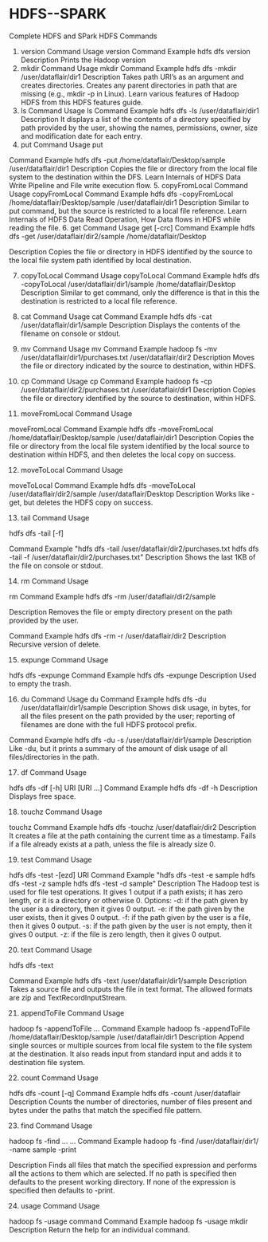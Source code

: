 # HDFS--SPARK
Complete HDFS and SPark
HDFS Commands
1. version
Command Usage
version
Command Example
hdfs dfs version
Description
Prints the Hadoop version
2. mkdir
Command Usage
mkdir <path>
Command Example
hdfs dfs -mkdir /user/dataflair/dir1
Description
Takes path URI’s as an argument and creates directories.
Creates any parent directories in path that are missing (e.g., mkdir -p in Linux).
Learn various features of Hadoop HDFS from this HDFS features guide.
3. ls
Command Usage
ls <path>
Command Example
hdfs dfs -ls /user/dataflair/dir1
Description
It displays a list of the contents of a directory specified by path provided by the user, showing the names, permissions, owner, size and modification date for each entry.
4. put
Command Usage
put <localSrc> <dest>

Command Example
hdfs dfs -put /home/dataflair/Desktop/sample /user/dataflair/dir1
Description
Copies the file or directory from the local file system to the destination within the DFS.
Learn Internals of HDFS Data Write Pipeline and File write execution flow.
5. copyFromLocal
Command Usage
copyFromLocal <localSrc> <dest>
Command Example
hdfs dfs -copyFromLocal /home/dataflair/Desktop/sample /user/dataflair/dir1
Description
Similar to put command, but the source is restricted to a local file reference.
Learn Internals of HDFS Data Read Operation, How Data flows in HDFS while reading the file.
6. get
Command Usage
get [-crc] <src> <localDest>
Command Example
hdfs dfs -get /user/dataflair/dir2/sample /home/dataflair/Desktop

Description
Copies the file or directory in HDFS identified by the source to the local file system path identified by local destination.

7. copyToLocal
Command Usage
copyToLocal <src> <localDest>
Command Example
hdfs dfs -copyToLocal /user/dataflair/dir1/sample /home/dataflair/Desktop
Description
Similar to get command, only the difference is that in this the destination is restricted to a local file reference.
8. cat
Command Usage
cat <file-name>
Command Example
hdfs dfs -cat /user/dataflair/dir1/sample
Description
Displays the contents of the filename on console or stdout.
9. mv
Command Usage
mv <src> <dest>
Command Example
hadoop fs -mv /user/dataflair/dir1/purchases.txt /user/dataflair/dir2
Description
Moves the file or directory indicated by the source to destination, within HDFS.
10. cp
Command Usage
cp <src> <dest>
Command Example
hadoop fs -cp /user/dataflair/dir2/purchases.txt /user/dataflair/dir1
Description
Copies the file or directory identified by the source to destination, within HDFS.


11. moveFromLocal
Command Usage

moveFromLocal <localSrc> <dest>
Command Example
hdfs dfs -moveFromLocal /home/dataflair/Desktop/sample /user/dataflair/dir1
Description
Copies the file or directory from the local file system identified by the local source to destination within HDFS, and then deletes the local copy on success.

12. moveToLocal
Command Usage

moveToLocal <src> <localDest>
Command Example
hdfs dfs -moveToLocal /user/dataflair/dir2/sample /user/dataflair/Desktop
Description
Works like -get, but deletes the HDFS copy on success.

13. tail
Command Usage

hdfs dfs -tail [-f] <filename>

Command Example
"hdfs dfs -tail /user/dataflair/dir2/purchases.txt
hdfs dfs -tail -f /user/dataflair/dir2/purchases.txt"
Description
Shows the last 1KB of the file on console or stdout.

14. rm
Command Usage

rm <path>
Command Example
hdfs dfs -rm /user/dataflair/dir2/sample

Description
Removes the file or empty directory present on the path provided by the user.

Command Example
hdfs dfs -rm -r /user/dataflair/dir2
Description
Recursive version of delete.

15. expunge
Command Usage

hdfs dfs -expunge
Command Example
hdfs dfs -expunge
Description
Used to empty the trash.

16. du
Command Usage
du <path>
Command Example
hdfs dfs -du /user/dataflair/dir1/sample
Description
Shows disk usage, in bytes, for all the files present on the path provided by the user; reporting of filenames are done with the full HDFS protocol prefix.

Command Example
hdfs dfs -du -s /user/dataflair/dir1/sample
Description
Like -du, but it prints a summary of the amount of disk usage of all files/directories in the path.

17. df
Command Usage

hdfs dfs -df [-h] URI [URI ...]
Command Example
hdfs dfs -df -h
Description
Displays free space.


18. touchz
Command Usage

touchz <path>
Command Example
hdfs dfs -touchz /user/dataflair/dir2
Description
It creates a file at the path containing the current time as a timestamp. Fails if a file already exists at a path, unless the file is already size 0.

19. test
Command Usage

hdfs dfs -test -[ezd] URI
Command Example
"hdfs dfs -test -e sample
hdfs dfs -test -z sample
hdfs dfs -test -d sample"
Description
The Hadoop test is used for file test operations.
It gives 1 output if a path exists; it has zero length, or it is a directory or otherwise 0.
Options:
-d: if the path given by the user is a directory, then it gives 0 output.
-e: if the path given by the user exists, then it gives 0 output.
-f: if the path given by the user is a file, then it gives 0 output.
-s: if the path given by the user is not empty, then it gives 0 output.
-z: if the file is zero length, then it gives 0 output.

20. text
Command Usage

hdfs dfs -text <source>

Command Example
hdfs dfs -text /user/dataflair/dir1/sample
Description
Takes a source file and outputs the file in text format. The allowed formats are zip and TextRecordInputStream.

21. appendToFile
Command Usage

hadoop fs -appendToFile <localsource> ... <dst>
Command Example
hadoop fs -appendToFile /home/dataflair/Desktop/sample /user/dataflair/dir1
Description
Append single sources or multiple sources from local file system to the file system at the destination. It also reads input from standard input and adds it to destination file system.

22. count
Command Usage

hdfs dfs -count [-q] <paths>
Command Example
hdfs dfs -count /user/dataflair
Description
Counts the number of directories, number of files present and bytes under the paths that match the specified file pattern.


23. find
Command Usage

hadoop fs -find <path> ... <expression> ...
Command Example
hadoop fs -find /user/dataflair/dir1/ -name sample -print

Description
Finds all files that match the specified expression and performs all the actions to them which are selected. If no path is specified then defaults to the present working directory. If none of the expression is specified then defaults to -print.


24. usage
Command Usage

hadoop fs -usage command
Command Example
hadoop fs -usage mkdir
Description
Return the help for an individual command.

